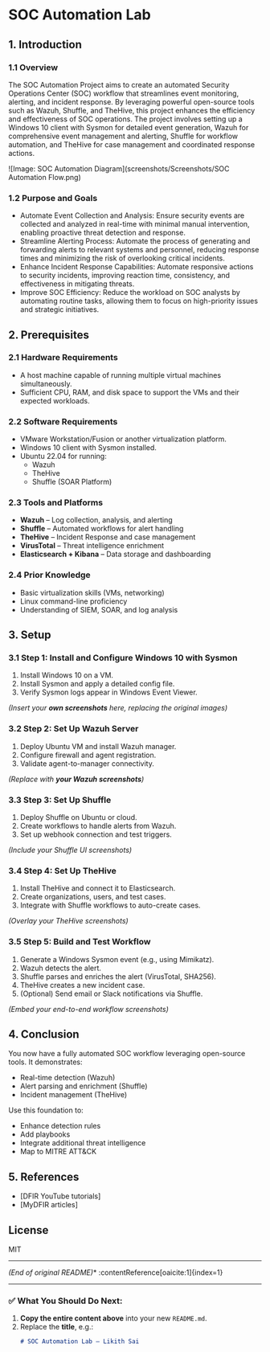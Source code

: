 # SOC Automation Lab

## 1. Introduction

### 1.1 Overview

The SOC Automation Project aims to create an automated Security Operations Center (SOC) workflow that streamlines event monitoring, alerting, and incident response. By leveraging powerful open-source tools such as Wazuh, Shuffle, and TheHive, this project enhances the efficiency and effectiveness of SOC operations. The project involves setting up a Windows 10 client with Sysmon for detailed event generation, Wazuh for comprehensive event management and alerting, Shuffle for workflow automation, and TheHive for case management and coordinated response actions.

![Image: SOC Automation Diagram](screenshots/Screenshots/SOC Automation Flow.png)

### 1.2 Purpose and Goals

- Automate Event Collection and Analysis: Ensure security events are collected and analyzed in real-time with minimal manual intervention, enabling proactive threat detection and response.
- Streamline Alerting Process: Automate the process of generating and forwarding alerts to relevant systems and personnel, reducing response times and minimizing the risk of overlooking critical incidents.
- Enhance Incident Response Capabilities: Automate responsive actions to security incidents, improving reaction time, consistency, and effectiveness in mitigating threats.
- Improve SOC Efficiency: Reduce the workload on SOC analysts by automating routine tasks, allowing them to focus on high-priority issues and strategic initiatives.

## 2. Prerequisites

### 2.1 Hardware Requirements

- A host machine capable of running multiple virtual machines simultaneously.
- Sufficient CPU, RAM, and disk space to support the VMs and their expected workloads.

### 2.2 Software Requirements

- VMware Workstation/Fusion or another virtualization platform.
- Windows 10 client with Sysmon installed.
- Ubuntu 22.04 for running:
  - Wazuh
  - TheHive
  - Shuffle (SOAR Platform)

### 2.3 Tools and Platforms

- **Wazuh** – Log collection, analysis, and alerting
- **Shuffle** – Automated workflows for alert handling
- **TheHive** – Incident Response and case management
- **VirusTotal** – Threat intelligence enrichment
- **Elasticsearch + Kibana** – Data storage and dashboarding

### 2.4 Prior Knowledge

- Basic virtualization skills (VMs, networking)
- Linux command-line proficiency
- Understanding of SIEM, SOAR, and log analysis

## 3. Setup

### 3.1 Step 1: Install and Configure Windows 10 with Sysmon

1. Install Windows 10 on a VM.
2. Install Sysmon and apply a detailed config file.
3. Verify Sysmon logs appear in Windows Event Viewer.

*(Insert your **own screenshots** here, replacing the original images)*

### 3.2 Step 2: Set Up Wazuh Server

1. Deploy Ubuntu VM and install Wazuh manager.
2. Configure firewall and agent registration.
3. Validate agent-to-manager connectivity.

*(Replace with **your Wazuh screenshots**)*

### 3.3 Step 3: Set Up Shuffle

1. Deploy Shuffle on Ubuntu or cloud.
2. Create workflows to handle alerts from Wazuh.
3. Set up webhook connection and test triggers.

*(Include your Shuffle UI screenshots)*

### 3.4 Step 4: Set Up TheHive

1. Install TheHive and connect it to Elasticsearch.
2. Create organizations, users, and test cases.
3. Integrate with Shuffle workflows to auto-create cases.

*(Overlay your TheHive screenshots)*

### 3.5 Step 5: Build and Test Workflow

1. Generate a Windows Sysmon event (e.g., using Mimikatz).
2. Wazuh detects the alert.
3. Shuffle parses and enriches the alert (VirusTotal, SHA256).
4. TheHive creates a new incident case.
5. (Optional) Send email or Slack notifications via Shuffle.

*(Embed your end-to-end workflow screenshots)*

## 4. Conclusion

You now have a fully automated SOC workflow leveraging open-source tools. It demonstrates:
- Real-time detection (Wazuh)
- Alert parsing and enrichment (Shuffle)
- Incident management (TheHive)

Use this foundation to:
- Enhance detection rules
- Add playbooks
- Integrate additional threat intelligence
- Map to MITRE ATT&CK

## 5. References

- [DFIR YouTube tutorials]  
- [MyDFIR articles]

## License

MIT

---

*(End of original README)** :contentReference[oaicite:1]{index=1}

---

### ✅ What You Should Do Next:

1. **Copy the entire content above** into your new `README.md`.
2. Replace the **title**, e.g.:
   ```markdown
   # SOC Automation Lab – Likith Sai
